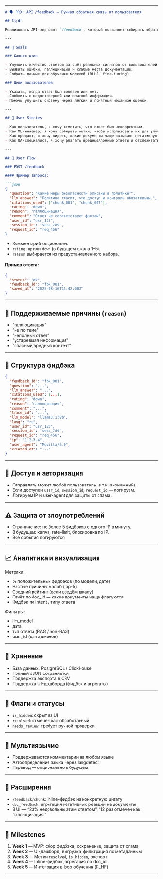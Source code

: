 

---

````markdown
# 🗣️ PRD: API /feedback — Ручная обратная связь от пользователя

## tl;dr

Реализовать API-эндпоинт `/feedback`, который позволяет собирать обратную связь от пользователей на ответы, сгенерированные LLM. Фидбэк включает бинарный рейтинг (👍 / 👎), опциональный комментарий, причину (из предустановленного списка), и мета-данные запроса. Поддерживается как анонимный, так и авторизованный фидбэк. Данные хранятся для дообучения, аудита, аналитики и UI-визуализации.

---

## 🎯 Goals

### Бизнес-цели

- Улучшить качество ответов за счёт реальных сигналов от пользователей.
- Выявить ошибки, галлюцинации и слабые места документации.
- Собрать данные для обучения моделей (RLHF, fine-tuning).

### Цели пользователей

- Указать, когда ответ был полезен или нет.
- Сообщить о недостоверной или опасной информации.
- Помочь улучшить систему через лёгкий и понятный механизм оценки.

---

## 👤 User Stories

- Как пользователь, я хочу отметить, что ответ был некорректным.
- Как ML-инженер, я хочу собирать метки, чтобы использовать их для улучшения моделей.
- Как продакт, я хочу видеть, какие документы чаще вызывают негативную реакцию.
- Как QA-специалист, я хочу флагать вредные/ложные ответы и отслеживать обработку.

---

## 🔁 User Flow

### POST /feedback

#### Пример запроса:

```json
{
  "question": "Какие меры безопасности описаны в политике?",
  "llm_answer": "Политика гласит, что доступ и контроль обязательны.",
  "citations_used": ["chunk_001", "chunk_007"],
  "rating": "down",
  "reason": "галлюцинация",
  "comment": "Ответ не соответствует фактам",
  "user_id": "usr_123",
  "session_id": "sess_789",
  "request_id": "req_456"
}
````

* Комментарий опционален.
* `rating`: `up` или `down` (в будущем шкала 1–5).
* `reason` выбирается из предустановленного набора.

#### Пример ответа:

```json
{
  "status": "ok",
  "feedback_id": "fbk_001",
  "saved_at": "2025-08-16T15:42:00Z"
}
```

---

## 🧠 Поддерживаемые причины (`reason`)

* "галлюцинация"
* "не по теме"
* "неполный ответ"
* "устаревшая информация"
* "опасный/вредный контент"

---

## 🧱 Структура фидбэка

```json
{
  "feedback_id": "fbk_001",
  "question": "...",
  "llm_answer": "...",
  "citations_used": [...],
  "rating": "down",
  "reason": "галлюцинация",
  "comment": "...",
  "trace_id": "...",
  "llm_model": "llama3.1:8b",
  "lang": "ru",
  "user_id": "usr_123",
  "session_id": "sess_789",
  "request_id": "req_456",
  "ip": "1.2.3.4",
  "user_agent": "Mozilla/5.0",
  "created_at": "..."
}
```

---

## 🔐 Доступ и авторизация

* Отправлять может любой пользователь (в т.ч. анонимный).
* Если доступен `user_id`, `session_id`, `request_id` — логируем.
* Логируем IP и user-agent для защиты от спама.

---

## ⚠️ Защита от злоупотреблений

* Ограничение: не более 5 фидбэков с одного IP в минуту.
* В будущем: капча, rate-limit, блокировка по IP.
* Все события логируются.

---

## 📈 Аналитика и визуализация

Метрики:

* % положительных фидбэков (по модели, дате)
* Частые причины жалоб (top-5)
* Средний рейтинг (если введём шкалу)
* Отчёт по doc\_id — какие документы чаще флагуются
* Фидбэк по intent / типу ответа

Фильтры:

* llm\_model
* дата
* тип ответа (RAG / non-RAG)
* user\_id (для админов)

---

## 📁 Хранение

* База данных: PostgreSQL / ClickHouse
* Полный JSON сохраняется
* Поддержка экспорта в CSV
* Поддержка UI-дэшборда (фидбэк и агрегаты)

---

## 🧩 Флаги и статусы

* `is_hidden`: скрыт из UI
* `resolved`: отмечен как обработанный
* `needs_review`: требует ручной проверки

---

## 🧠 Мультиязычие

* Поддерживаются комментарии на любом языке
* Автоопределение языка через langdetect
* Перевод — опционально в будущем

---

## 🔭 Расширения

* `/feedback/chunk`: inline-фидбэк на конкретную цитату
* `doc_feedback`: агрегация негативных реакций на документы
* В UI — “23% недовольны этим ответом”, “12 раз отмечен как ‘галлюцинация’”

---

## 📆 Milestones

1. **Week 1** — MVP: сбор фидбэка, сохранение, защита от спама
2. **Week 2** — UI-дэшборд, выгрузка, фильтрация по метаданным
3. **Week 3** — Метки `resolved`, `is_hidden`, экспорт
4. **Week 4** — Inline-фидбэк, агрегация по doc\_id
5. **Week 5** — Интеграция в loop обучения (RLHF)

---
